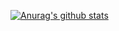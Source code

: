 [![Anurag's github stats](https://github-readme-stats.vercel.app/api?username=chulhee23)](https://github.com/anuraghazra/github-readme-stats)
